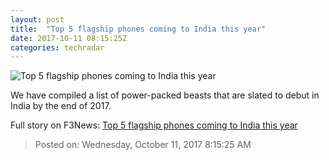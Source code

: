 ```yaml
---
layout: post
title:  "Top 5 flagship phones coming to India this year"
date: 2017-10-11 08:15:25Z
categories: techradar
---
```


![Top 5 flagship phones coming to India this year](http://cdn.mos.cms.futurecdn.net/YKUCMtxMUy95mwRf4Ruy6L-1200-80.jpg)

We have compiled a list of power-packed beasts that are slated to debut in India by the end of 2017.


Full story on F3News: [Top 5 flagship phones coming to India this year](http://www.f3nws.com/n/YUgPvG)

> Posted on: Wednesday, October 11, 2017 8:15:25 AM
